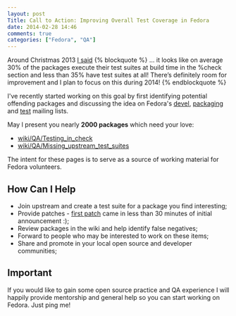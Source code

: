 ```yaml
---
layout: post
Title: Call to Action: Improving Overall Test Coverage in Fedora
date: 2014-02-28 14:46
comments: true
categories: ["Fedora", "QA"]
---
```


Around Christmas 2013
[I said](/blog/2013/12/24/upstream-test-suite-status-of-fedora-20/)
{% blockquote %}
... it looks like on average 30% of the packages execute their test suites at
build time in the %check section and less than 35% have test suites at all!
There’s definitely room for improvement and I plan to focus on this during 2014!
{% endblockquote %}

I've recently started working on this goal by first identifying potential offending
packages and discussing the idea on Fedora's
[devel](https://lists.fedoraproject.org/pipermail/devel/2014-February/thread.html),
[packaging](https://lists.fedoraproject.org/pipermail/packaging/2014-February/thread.html)
and [test](https://lists.fedoraproject.org/pipermail/test/2014-February/thread.html)
mailing lists.

May I present you nearly **2000 packages** which need your love:

* [wiki/QA/Testing_in_check](https://fedoraproject.org/wiki/QA/Testing_in_check)
* [wiki/QA/Missing_upstream_test_suites](https://fedoraproject.org/wiki/QA/Missing_upstream_test_suites)

The intent for these pages is to serve as a source of working material for Fedora 
volunteers.


How Can I Help
----------------

* Join upstream and create a test suite for a package you find interesting;
* Provide patches - [first patch](https://lists.fedoraproject.org/pipermail/devel/2014-February/196035.html)
came in less than 30 minutes of initial announcement :);
* Review packages in the wiki and help identify false negatives;
* Forward to people who may be interested to work on these items;
* Share and promote in your local open source and developer communities;

Important
----------

If you would like to gain some open source practice and QA experience I will
happily provide mentorship and general help so you can start working on Fedora.
Just ping me!
